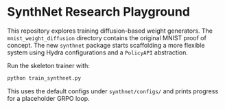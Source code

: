 # SynthNet Research Playground

This repository explores training diffusion-based weight generators. The
`mnist_weight_diffusion` directory contains the original MNIST proof of concept.
The new `synthnet` package starts scaffolding a more flexible system using Hydra
configurations and a `PolicyAPI` abstraction.

Run the skeleton trainer with:

```bash
python train_synthnet.py
```

This uses the default configs under `synthnet/configs/` and prints progress for a
placeholder GRPO loop.

